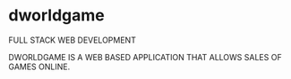 # dworldgame
FULL STACK WEB DEVELOPMENT 

DWORLDGAME IS A WEB BASED APPLICATION THAT ALLOWS SALES OF GAMES ONLINE.
